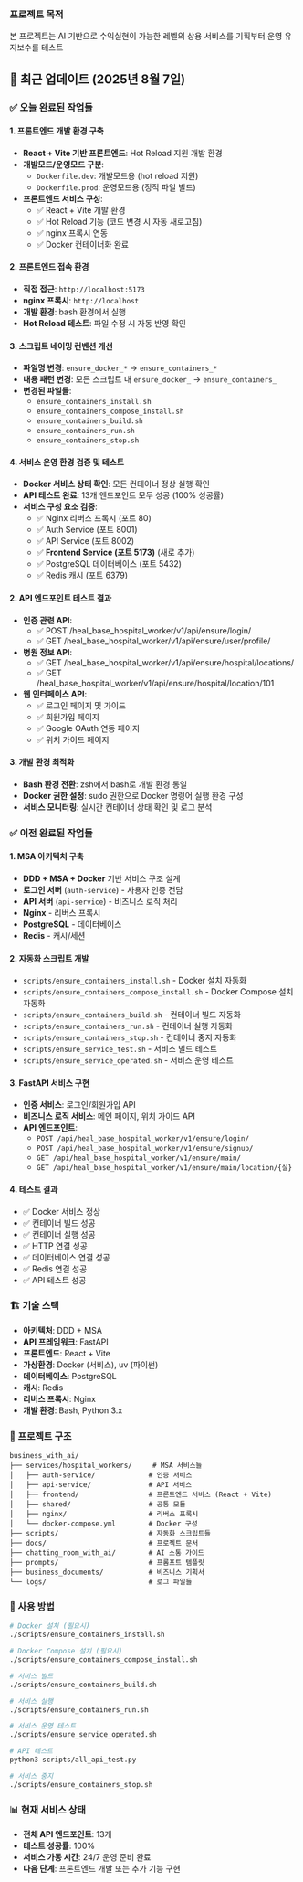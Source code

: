 ### 프로젝트 목적

본 프로젝트는 AI 기반으로 수익실현이 가능한 레벨의 상용 서비스를 기획부터 운영 유지보수를 테스트

## 🚀 최근 업데이트 (2025년 8월 7일)

### ✅ 오늘 완료된 작업들

#### 1. 프론트엔드 개발 환경 구축
- **React + Vite 기반 프론트엔드**: Hot Reload 지원 개발 환경
- **개발모드/운영모드 구분**: 
  - `Dockerfile.dev`: 개발모드용 (hot reload 지원)
  - `Dockerfile.prod`: 운영모드용 (정적 파일 빌드)
- **프론트엔드 서비스 구성**:
  - ✅ React + Vite 개발 환경
  - ✅ Hot Reload 기능 (코드 변경 시 자동 새로고침)
  - ✅ nginx 프록시 연동
  - ✅ Docker 컨테이너화 완료

#### 2. 프론트엔드 접속 환경
- **직접 접근**: `http://localhost:5173`
- **nginx 프록시**: `http://localhost`
- **개발 환경**: bash 환경에서 실행
- **Hot Reload 테스트**: 파일 수정 시 자동 반영 확인

#### 3. 스크립트 네이밍 컨벤션 개선
- **파일명 변경**: `ensure_docker_*` → `ensure_containers_*`
- **내용 패턴 변경**: 모든 스크립트 내 `ensure_docker_` → `ensure_containers_`
- **변경된 파일들**:
  - `ensure_containers_install.sh`
  - `ensure_containers_compose_install.sh`
  - `ensure_containers_build.sh`
  - `ensure_containers_run.sh`
  - `ensure_containers_stop.sh`

#### 4. 서비스 운영 환경 검증 및 테스트
- **Docker 서비스 상태 확인**: 모든 컨테이너 정상 실행 확인
- **API 테스트 완료**: 13개 엔드포인트 모두 성공 (100% 성공률)
- **서비스 구성 요소 검증**:
  - ✅ Nginx 리버스 프록시 (포트 80)
  - ✅ Auth Service (포트 8001)
  - ✅ API Service (포트 8002)
  - ✅ **Frontend Service (포트 5173)** (새로 추가)
  - ✅ PostgreSQL 데이터베이스 (포트 5432)
  - ✅ Redis 캐시 (포트 6379)

#### 2. API 엔드포인트 테스트 결과
- **인증 관련 API**:
  - ✅ POST /heal_base_hospital_worker/v1/api/ensure/login/
  - ✅ GET /heal_base_hospital_worker/v1/api/ensure/user/profile/
- **병원 정보 API**:
  - ✅ GET /heal_base_hospital_worker/v1/api/ensure/hospital/locations/
  - ✅ GET /heal_base_hospital_worker/v1/api/ensure/hospital/location/101
- **웹 인터페이스 API**:
  - ✅ 로그인 페이지 및 가이드
  - ✅ 회원가입 페이지
  - ✅ Google OAuth 연동 페이지
  - ✅ 위치 가이드 페이지

#### 3. 개발 환경 최적화
- **Bash 환경 전환**: zsh에서 bash로 개발 환경 통일
- **Docker 권한 설정**: sudo 권한으로 Docker 명령어 실행 환경 구성
- **서비스 모니터링**: 실시간 컨테이너 상태 확인 및 로그 분석

### ✅ 이전 완료된 작업들

#### 1. MSA 아키텍처 구축
- **DDD + MSA + Docker** 기반 서비스 구조 설계
- **로그인 서버** (`auth-service`) - 사용자 인증 전담
- **API 서버** (`api-service`) - 비즈니스 로직 처리
- **Nginx** - 리버스 프록시
- **PostgreSQL** - 데이터베이스
- **Redis** - 캐시/세션

#### 2. 자동화 스크립트 개발
- `scripts/ensure_containers_install.sh` - Docker 설치 자동화
- `scripts/ensure_containers_compose_install.sh` - Docker Compose 설치 자동화
- `scripts/ensure_containers_build.sh` - 컨테이너 빌드 자동화
- `scripts/ensure_containers_run.sh` - 컨테이너 실행 자동화
- `scripts/ensure_containers_stop.sh` - 컨테이너 중지 자동화
- `scripts/ensure_service_test.sh` - 서비스 빌드 테스트
- `scripts/ensure_service_operated.sh` - 서비스 운영 테스트

#### 3. FastAPI 서비스 구현
- **인증 서비스**: 로그인/회원가입 API
- **비즈니스 로직 서비스**: 메인 페이지, 위치 가이드 API
- **API 엔드포인트**:
  - `POST /api/heal_base_hospital_worker/v1/ensure/login/`
  - `POST /api/heal_base_hospital_worker/v1/ensure/signup/`
  - `GET /api/heal_base_hospital_worker/v1/ensure/main/`
  - `GET /api/heal_base_hospital_worker/v1/ensure/main/location/{실}`

#### 4. 테스트 결과
- ✅ Docker 서비스 정상
- ✅ 컨테이너 빌드 성공
- ✅ 컨테이너 실행 성공
- ✅ HTTP 연결 성공
- ✅ 데이터베이스 연결 성공
- ✅ Redis 연결 성공
- ✅ API 테스트 성공

### 🏗️ 기술 스택
- **아키텍처**: DDD + MSA
- **API 프레임워크**: FastAPI
- **프론트엔드**: React + Vite
- **가상환경**: Docker (서비스), uv (파이썬)
- **데이터베이스**: PostgreSQL
- **캐시**: Redis
- **리버스 프록시**: Nginx
- **개발 환경**: Bash, Python 3.x

### 📂 프로젝트 구조
```
business_with_ai/
├── services/hospital_workers/     # MSA 서비스들
│   ├── auth-service/             # 인증 서비스
│   ├── api-service/              # API 서비스
│   ├── frontend/                 # 프론트엔드 서비스 (React + Vite)
│   ├── shared/                   # 공통 모듈
│   ├── nginx/                    # 리버스 프록시
│   └── docker-compose.yml        # Docker 구성
├── scripts/                      # 자동화 스크립트들
├── docs/                         # 프로젝트 문서
├── chatting_room_with_ai/        # AI 소통 가이드
├── prompts/                      # 프롬프트 템플릿
├── business_documents/           # 비즈니스 기획서
└── logs/                         # 로그 파일들
```

### 🚀 사용 방법
```bash
# Docker 설치 (필요시)
./scripts/ensure_containers_install.sh

# Docker Compose 설치 (필요시)
./scripts/ensure_containers_compose_install.sh

# 서비스 빌드
./scripts/ensure_containers_build.sh

# 서비스 실행
./scripts/ensure_containers_run.sh

# 서비스 운영 테스트
./scripts/ensure_service_operated.sh

# API 테스트
python3 scripts/all_api_test.py

# 서비스 중지
./scripts/ensure_containers_stop.sh
```

### 📊 현재 서비스 상태
- **전체 API 엔드포인트**: 13개
- **테스트 성공률**: 100%
- **서비스 가동 시간**: 24/7 운영 준비 완료
- **다음 단계**: 프론트엔드 개발 또는 추가 기능 구현



